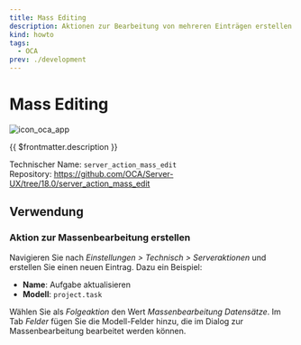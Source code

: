 ```yaml
---
title: Mass Editing
description: Aktionen zur Bearbeitung von mehreren Einträgen erstellen.
kind: howto
tags:
  - OCA
prev: ./development
---
```


# Mass Editing

![icon_oca_app](../attachments/icon_oca_app.png)

{{ $frontmatter.description }}

Technischer Name: `server_action_mass_edit`\
Repository: <https://github.com/OCA/Server-UX/tree/18.0/server_action_mass_edit>

## Verwendung

### Aktion zur Massenbearbeitung erstellen

Navigieren Sie nach _Einstellungen > Technisch > Serveraktionen_ und erstellen Sie einen neuen Eintrag. Dazu ein Beispiel:

- **Name**: Aufgabe aktualisieren
- **Modell**: `project.task`

Wählen Sie als _Folgeaktion_ den Wert _Massenbearbeitung Datensätze_. Im Tab _Felder_ fügen Sie die Modell-Felder hinzu, die im Dialog zur Massenbearbeitung bearbeitet werden können.
